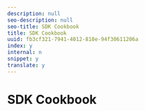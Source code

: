 ```yaml
---
description: null
seo-description: null
seo-title: SDK Cookbook
title: SDK Cookbook
uuid: fb3cf321-7941-4012-810e-94f30611206a
index: y
internal: n
snippet: y
translate: y
---
```


# SDK Cookbook


